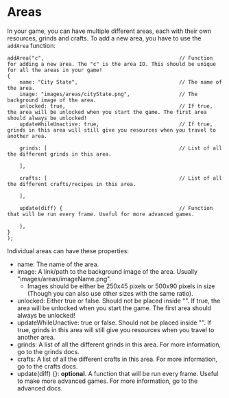 # Areas

In your game, you can have multiple different areas, each with their own resources, grinds and crafts. To add a new area, you have to use the `addArea` function:

```
addArea("c",                                            // Function for adding a new area. The "c" is the area ID. This should be unique for all the areas in your game!
{
    name: "City State",                                 // The name of the area.
    image: "images/areas/cityState.png",                // The background image of the area.
    unlocked: true,                                     // If true, the area will be unlocked when you start the game. The first area should always be unlocked!
    updateWhileUnactive: true,                          // If true, grinds in this area will still give you resources when you travel to another area.

    grinds: [                                           // List of all the different grinds in this area.
                                                        
    ],

    crafts: [                                           // List of all the different crafts/recipes in this area.
                                                        
    ],

    update(diff) {                                      // Function that will be run every frame. Useful for more advanced games.
                                                        
    },
}
);
```

Individual areas can have these properties:

 - name: The name of the area.
 - image: A link/path to the background image of the area. Usually "images/areas/imageName.png".
   - Images should be either be 250x45 pixels or 500x90 pixels in size (Though you can also use other sizes with the same ratio).
 - unlocked: Either true or false. Should not be placed inside "". If true, the area will be unlocked when you start the game. The first area should always be unlocked!
 - updateWhileUnactive: true or false. Should not be placed inside "". If true, grinds in this area will still give you resources when you travel to another area.
 - grinds: A list of all the different grinds in this area. For more information, go to the grinds docs.
 - crafts: A list of all the different crafts in this area. For more information, go to the crafts docs.
 - update(diff) {}: **optional**. A function that will be run every frame. Useful to make more advanced games. For more information, go to the advanced docs.